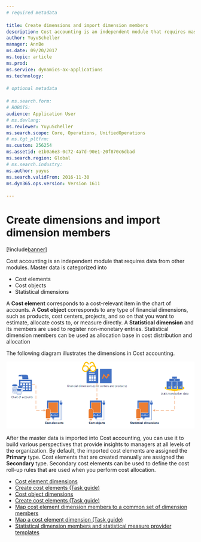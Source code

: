 ```yaml
---
# required metadata

title: Create dimensions and import dimension members
description: Cost accounting is an independent module that requires master data from other modules.
author: YuyuScheller
manager: AnnBe
ms.date: 09/20/2017
ms.topic: article
ms.prod: 
ms.service: dynamics-ax-applications
ms.technology: 

# optional metadata

# ms.search.form: 
# ROBOTS: 
audience: Application User
# ms.devlang: 
ms.reviewer: YuyuScheller
ms.search.scope: Core, Operations, UnifiedOperations
# ms.tgt_pltfrm: 
ms.custom: 256254
ms.assetid: e1b0a6e3-0c72-4a7d-90e1-20f870c6dbad
ms.search.region: Global
# ms.search.industry: 
ms.author: yuyus
ms.search.validFrom: 2016-11-30
ms.dyn365.ops.version: Version 1611

---
```


# Create dimensions and import dimension members

[!include[banner](../includes/banner.md)]

Cost accounting is an independent module that requires data from other modules. Master data is categorized into 

-  Cost elements
-  Cost objects
-  Statistical dimensions

A **Cost element** corresponds to a cost-relevant item in the chart of accounts. A **Cost object** corresponds to any type of financial dimensions, such as products, cost centers, projects, and so on that you want to estimate, allocate costs to, or measure directly. A **Statistical dimension** and its members are used to register non-monetary entries. Statistical dimension members can be used as allocation base in cost distribution and allocation 

The following diagram illustrates the dimensions in Cost accounting.

[![Cost accounting dimensions](./media/cost-eos-dimensions.png)](./media/cost-eos-dimensions.png)

After the master data is imported into Cost accounting, you can use it to build various perspectives that provide insights to managers at all levels of the organization. By default, the imported cost elements are assigned the **Primary** type. Cost elements that are created manually are assigned the **Secondary** type. Secondary cost elements can be used to define the cost roll-up rules that are used when you perform cost allocation.

-  [Cost element dimensions](cost-elements.md)
-  [Create cost elements (Task guide)](./tasks/create-cost-elements.md)
-  [Cost object dimensions](cost-objects.md)
-  [Create cost elements (Task guide)](./tasks/create-cost-objects.md)
-  [Map cost element dimension members to a common set of dimension members](map-cost-elements-dimension-members.md)
-  [Map a cost element dimension (Task guide)](./tasks/map-cost-element-dimension.md)
-  [Statistical dimension members and statistical measure provider templates](statistical-measure-provider-template.md)






